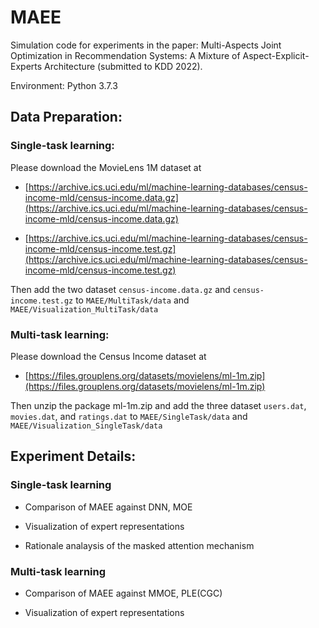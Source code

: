 # MAEE

Simulation code for experiments in the paper: Multi-Aspects Joint Optimization in Recommendation Systems: A Mixture of Aspect-Explicit-Experts Architecture (submitted to KDD 2022).

Environment: Python 3.7.3

## Data Preparation:

### Single-task learning: 
Please download the MovieLens 1M dataset at

+ [https://archive.ics.uci.edu/ml/machine-learning-databases/census-income-mld/census-income.data.gz](https://archive.ics.uci.edu/ml/machine-learning-databases/census-income-mld/census-income.data.gz)

+ [https://archive.ics.uci.edu/ml/machine-learning-databases/census-income-mld/census-income.test.gz](https://archive.ics.uci.edu/ml/machine-learning-databases/census-income-mld/census-income.test.gz)

Then add the two dataset `census-income.data.gz` and `census-income.test.gz` to `MAEE/MultiTask/data` and `MAEE/Visualization_MultiTask/data`

### Multi-task learning:
Please download the Census Income dataset at

+ [https://files.grouplens.org/datasets/movielens/ml-1m.zip](https://files.grouplens.org/datasets/movielens/ml-1m.zip)


Then unzip the package ml-1m.zip and add the three dataset `users.dat`, `movies.dat`, and `ratings.dat` to `MAEE/SingleTask/data` and `MAEE/Visualization_SingleTask/data`




## Experiment Details:

### Single-task learning


+ Comparison of MAEE against DNN, MOE
  
+ Visualization of expert representations
  
+ Rationale analaysis of the masked attention mechanism
  



### Multi-task learning

+ Comparison of MAEE against MMOE, PLE(CGC)

+ Visualization of expert representations
  
